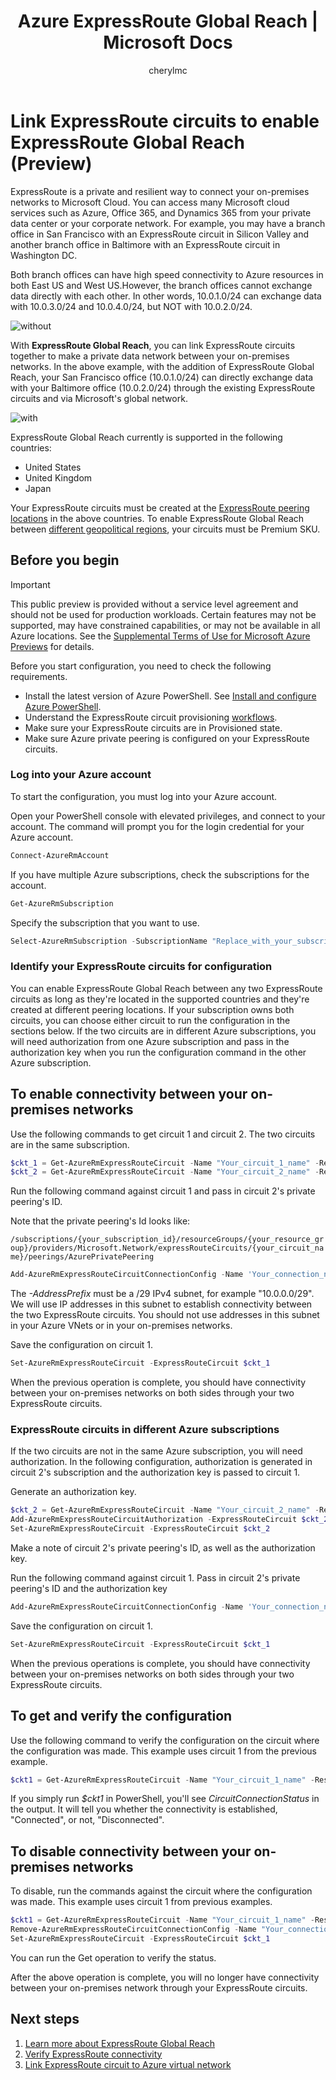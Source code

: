 ﻿---
title: 'Azure ExpressRoute Global Reach | Microsoft Docs'
description: This article helps you link ExpressRoute circuits together to make a private network between your on-premises networks and enable Global Reach.
documentationcenter: na
services: expressroute
author: cherylmc

ms.service: expressroute
ms.topic: conceptual
ms.date: 09/21/2018
ms.author: cherylmc

---

# Link ExpressRoute circuits to enable ExpressRoute Global Reach (Preview)

ExpressRoute is a private and resilient way to connect your on-premises networks to Microsoft Cloud. You can access many Microsoft cloud services such as Azure, Office 365, and Dynamics 365 from your private data center or your corporate network. For example, you may have a branch office in San Francisco with an ExpressRoute circuit in Silicon Valley and another branch office in Baltimore with an ExpressRoute circuit in Washington DC. 

Both branch offices can have high speed connectivity to Azure resources in both East US and West US.However, the branch offices cannot exchange data directly with each other. In other words, 10.0.1.0/24 can exchange data with 10.0.3.0/24 and 10.0.4.0/24, but NOT with 10.0.2.0/24.

![without][1]

With **ExpressRoute Global Reach**, you can link ExpressRoute circuits together to make a private data network between your on-premises networks. In the above example, with the addition of ExpressRoute Global Reach, your San Francisco office (10.0.1.0/24) can directly exchange data with your Baltimore office (10.0.2.0/24) through the existing ExpressRoute circuits and via Microsoft's global network. 

![with][2]

ExpressRoute Global Reach currently is supported in the following countries:

* United States
* United Kingdom 
* Japan

Your ExpressRoute circuits must be created at the [ExpressRoute peering locations](expressroute-locations.md) in the above countries. To enable ExpressRoute Global Reach between [different geopolitical regions](expressroute-locations.md), your circuits must be Premium SKU.


## Before you begin

> [!IMPORTANT]
> This public preview is provided without a service level agreement and should not be used for production workloads. Certain features may not be supported, may have constrained capabilities, or may not be available in all Azure locations. See the [Supplemental Terms of Use for Microsoft Azure Previews](https://azure.microsoft.com/support/legal/preview-supplemental-terms/) for details.
>

Before you start configuration, you need to check the following requirements.

* Install the latest version of Azure PowerShell. See [Install and configure Azure PowerShell](/powershell/azure/install-azurerm-ps).
* Understand the ExpressRoute circuit provisioning [workflows](expressroute-workflows.md).
* Make sure your ExpressRoute circuits are in Provisioned state.
* Make sure Azure private peering is configured on your ExpressRoute circuits.  

### Log into your Azure account
To start the configuration, you must log into your Azure account. 

Open your PowerShell console with elevated privileges, and connect to your account. The command will prompt you for the login credential for your Azure account.  

```powershell
Connect-AzureRmAccount
```

If you have multiple Azure subscriptions, check the subscriptions for the account.

```powershell
Get-AzureRmSubscription
```

Specify the subscription that you want to use.

```powershell
Select-AzureRmSubscription -SubscriptionName "Replace_with_your_subscription_name"
```

### Identify your ExpressRoute circuits for configuration
You can enable ExpressRoute Global Reach between any two ExpressRoute circuits as long as they're located in the supported countries and they're created at different peering locations. If your subscription owns both circuits, you can choose either circuit to run the configuration in the sections below. If the two circuits are in different Azure subscriptions, you will need authorization from one Azure subscription and pass in the authorization key when you run the configuration command in the other Azure subscription.

## To enable connectivity between your on-premises networks

Use the following commands to get circuit 1 and circuit 2. The two circuits are in the same subscription.

```powershell
$ckt_1 = Get-AzureRmExpressRouteCircuit -Name "Your_circuit_1_name" -ResourceGroupName "Your_resource_group"
$ckt_2 = Get-AzureRmExpressRouteCircuit -Name "Your_circuit_2_name" -ResourceGroupName "Your_resource_group"
```

Run the following command against circuit 1 and pass in circuit 2's private peering's ID.

Note that the private peering's Id looks like:

`/subscriptions/{your_subscription_id}/resourceGroups/{your_resource_group}/providers/Microsoft.Network/expressRouteCircuits/{your_circuit_name}/peerings/AzurePrivatePeering`


```powershell
Add-AzureRmExpressRouteCircuitConnectionConfig -Name 'Your_connection_name' -ExpressRouteCircuit $ckt_1 -PeerExpressRouteCircuitPeering $ckt_2.Peerings[0].Id -AddressPrefix '__.__.__.__/29'
```

The *-AddressPrefix* must be a /29 IPv4 subnet, for example "10.0.0.0/29". We will use IP addresses in this subnet to establish connectivity between the two ExpressRoute circuits. You should not use addresses in this subnet in your Azure VNets or in your on-premises networks. 


Save the configuration on circuit 1.

```powershell
Set-AzureRmExpressRouteCircuit -ExpressRouteCircuit $ckt_1
```

When the previous operation is complete, you should have connectivity between your on-premises networks on both sides through your two ExpressRoute circuits.

### ExpressRoute circuits in different Azure subscriptions

If the two circuits are not in the same Azure subscription, you will need authorization. In the following configuration, authorization is generated in circuit 2's subscription and the authorization key is passed to circuit 1.

Generate an authorization key. 
```powershell
$ckt_2 = Get-AzureRmExpressRouteCircuit -Name "Your_circuit_2_name" -ResourceGroupName "Your_resource_group"
Add-AzureRmExpressRouteCircuitAuthorization -ExpressRouteCircuit $ckt_2 -Name "Name_for_auth_key"
Set-AzureRmExpressRouteCircuit -ExpressRouteCircuit $ckt_2
```
Make a note of circuit 2's private peering's ID, as well as the authorization key.

Run the following command against circuit 1. Pass in circuit 2's private peering's ID and the authorization key

```powershell
Add-AzureRmExpressRouteCircuitConnectionConfig -Name 'Your_connection_name' -ExpressRouteCircuit $ckt_1 -PeerExpressRouteCircuitPeering "circuit_2_private_peering_id" -AddressPrefix '__.__.__.__/29' -AuthorizationKey '########-####-####-####-############'
```

Save the configuration on circuit 1.

```powershell
Set-AzureRmExpressRouteCircuit -ExpressRouteCircuit $ckt_1
```

When the previous operations is complete, you should have connectivity between your on-premises networks on both sides through your two ExpressRoute circuits.

## To get and verify the configuration

Use the following command to verify the configuration on the circuit where the configuration was made. This example uses circuit 1 from the previous example.

```powershell
$ckt1 = Get-AzureRmExpressRouteCircuit -Name "Your_circuit_1_name" -ResourceGroupName "Your_resource_group"
```

If you simply run *$ckt1* in PowerShell, you'll see *CircuitConnectionStatus* in the output. It will tell you whether the connectivity is established, "Connected", or not, "Disconnected". 

## To disable connectivity between your on-premises networks

To disable, run the commands against the circuit where the configuration was made. This example uses circuit 1 from previous examples.

```powershell
$ckt1 = Get-AzureRmExpressRouteCircuit -Name "Your_circuit_1_name" -ResourceGroupName "Your_resource_group"
Remove-AzureRmExpressRouteCircuitConnectionConfig -Name "Your_connection_name" -ExpressRouteCircuit $ckt_1
Set-AzureRmExpressRouteCircuit -ExpressRouteCircuit $ckt_1
```

You can run the Get operation to verify the status. 

After the above operation is complete, you will no longer have connectivity between your on-premises network through your ExpressRoute circuits. 

## Next steps
1. [Learn more about ExpressRoute Global Reach](expressroute-faqs.md#globalreach)
2. [Verify ExpressRoute connectivity](expressroute-troubleshooting-expressroute-overview.md)
3. [Link ExpressRoute circuit to Azure virtual network](expressroute-howto-linkvnet-arm.md)


<!--Image References-->
[1]: ./media/expressroute-global-reach/1.png "diagram without global reach"
[2]: ./media/expressroute-global-reach/2.png "diagram with global reach"